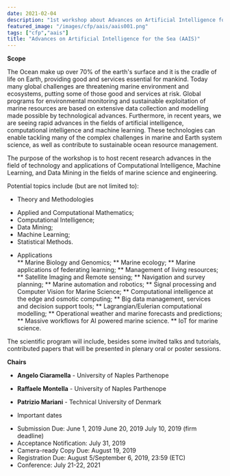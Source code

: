 ```yaml
---
date: 2021-02-04
description: "1st workshop about Advances on Artificial Intelligence for the Sea (AAIS) held in conjuntion with The International Joint Conference on Neural Networks (JCNN) 2021 - Virtual Event - 18-22 July 2021."
featured_image: "/images/cfp/aais/aais001.png"
tags: ["cfp","aais"]
title: "Advances on Artificial Intelligence for the Sea (AAIS)"
---
```


**Scope**

The Ocean make up over 70% of the earth's surface and it is the cradle of life on Earth, providing good and services essential for mankind.
Today many global challenges are threatening marine environment and ecosystems, putting some of those good and services at risk.
Global programs for environmental monitoring and sustainable exploitation of marine resources are based on extensive data collection and modelling made possible by technological advances.
Furthermore, in recent years, we are seeing rapid advances in the fields of artificial intelligence, computational intelligence and machine learning.
These technologies can enable tackling many of the complex challenges in marine and Earth system science, as well as contribute to sustainable ocean resource management.

The purpose of the workshop is to host recent research advances in the field of technology and applications of Computational Intelligence, Machine Learning, and Data Mining in the fields of marine science and engineering.
 
Potential topics include (but are not limited to):

* Theory and Methodologies

- Applied and Computational Mathematics;
- Computational Intelligence;
- Data Mining;
- Machine Learning;
- Statistical Methods.

* Applications  
** Marine Biology and Genomics;
** Marine ecology; 
** Marine applications of federating learning;
** Management of living resources;
** Satellite Imaging and Remote sensing;
** Navigation and survey planning; 
** Marine automation and robotics; 
** Signal processing and Computer Vision for Marine Science; 
** Computational intelligence at the edge and osmotic computing;
** Big data management, services and decision support tools; 
** Lagrangian/Eulerian computational modelling;
** Operational weather and marine forecasts and predictions;
** Massive workflows for AI powered marine science.
** IoT for marine science.

The scientific program will include, besides some invited talks and tutorials, contributed papers that will be presented in plenary oral or poster sessions.

**Chairs**
* **Angelo Ciaramella** - University of Naples Parthenope
* **Raffaele Montella** - University of Naples Parthenope
* **Patrizio Mariani** - Technical University of Denmark

* Important dates
- Submission Due: June 1, 2019 June 20, 2019 July 10, 2019 (firm deadline)
- Acceptance Notification: July 31, 2019
- Camera-ready Copy Due: August 19, 2019
- Registration Due: August 5/September 6, 2019,
23:59 (ETC)
- Conference: July 21-22, 2021


